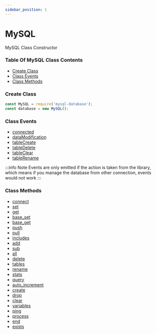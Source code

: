 ```yaml
---
sidebar_position: 1
---
```


# MySQL

MySQL Class Constructor

### Table Of MySQL Class Contents

- [Create Class](#create-class)
- [Class Events](#class-events)
- [Class Methods](#class-methods)

### Create Class

```js
const MySQL = require('mysql-database');
const database = new MySQL();
```

### Class Events
- [connected](/docs/events/connected)
- [dataModification](/docs/events/dataModification)
- [tableCreate](/docs/events/tableCreate)
- [tableDelete](/docs/events/tableDelete)
- [tableClear](/docs/events/tableClear)
- [tableRename](/docs/events/tableRename)

:::info Note
Events are only emitted if the action is taken from the library, which means if you manage the database from other connection, events would not work
:::

### Class Methods
- [connect](/docs/methods/connect)
- [set](/docs/methods/set)
- [get](/docs/methods/get)
- [base_set](/docs/methods/base_set)
- [base_get](/docs/methods/base_get)
- [push](/docs/methods/push)
- [pull](/docs/methods/pull)
- [includes](/docs/methods/includes)
- [add](/docs/methods/add)
- [sub](/docs/methods/sub)
- [all](/docs/methods/all)
- [delete](/docs/methods/delete)
- [tables](/docs/methods/tables)
- [rename](/docs/methods/rename)
- [stats](/docs/methods/stats)
- [query](/docs/methods/query)
- [auto_increment](/docs/methods/auto_increment)
- [create](/docs/methods/create)
- [drop](/docs/methods/drop)
- [clear](/docs/methods/clear)
- [variables](/docs/methods/variables)
- [ping](/docs/methods/ping)
- [process](/docs/methods/process)
- [end](/docs/methods/end)
- [exists](/docs/methods/exists)